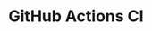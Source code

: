 # GitHub Actions CI



















































































































































































































































































































































































































































































































































































































































































































































































































































































































































































































































































































































































































































































































































































































































































































































































































































































